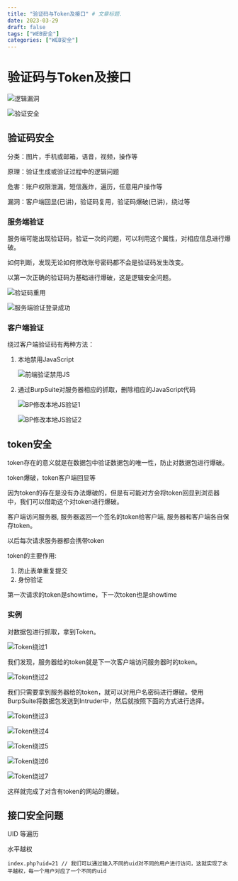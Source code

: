 ```yaml
---
title: "验证码与Token及接口" # 文章标题.
date: 2023-03-29
draft: false
tags: ["WEB安全"]
categories: ["WEB安全"]
---
```


# 验证码与Token及接口

![逻辑漏洞](./逻辑漏洞.png)

![验证安全](./验证安全.png)

## 验证码安全

分类：图片，手机或邮箱，语音，视频，操作等

原理：验证生成或验证过程中的逻辑问题

危害：账户权限泄漏，短信轰炸，遍历，任意用户操作等

漏洞：客户端回显(已讲)，验证码复用，验证码爆破(已讲)，绕过等

### 服务端验证

服务端可能出现验证码，验证一次的问题，可以利用这个属性，对相应信息进行爆破。

如何判断，发现无论如何修改账号密码都不会是验证码发生改变。

以第一次正确的验证码为基础进行爆破，这是逻辑安全问题。

![验证码重用](./验证码重用.png)

![服务端验证登录成功](./服务端验证登录成功.png)

### 客户端验证

绕过客户端验证码有两种方法：

1. 本地禁用JavaScript

   ![前端验证禁用JS](./前端验证禁用JS.png)

2. 通过BurpSuite对服务器相应的抓取，删除相应的JavaScript代码

   ![BP修改本地JS验证1](./BP修改本地JS验证1.png)

   ![BP修改本地JS验证2](./BP修改本地JS验证2.png)

## token安全

token存在的意义就是在数据包中验证数据包的唯一性，防止对数据包进行爆破。

token爆破，token客户端回显等

因为token的存在是没有办法爆破的，但是有可能对方会将token回显到浏览器中，我们可以借助这个对token进行爆破。

客户端访问服务器, 服务器返回一个签名的token给客户端, 服务器和客户端各自保存token。

以后每次请求服务器都会携带token

token的主要作用:

1. 防止表单重复提交
2. 身份验证

第一次请求的token是showtime，下一次token也是showtime

### 实例

对数据包进行抓取，拿到Token。

![Token绕过1](./Token绕过1.png)

我们发现，服务器给的token就是下一次客户端访问服务器时的token。

![Token绕过2](./Token绕过2.png)

我们只需要拿到服务器给的token，就可以对用户名密码进行爆破。使用BurpSuite将数据包发送到Intruder中，然后就按照下面的方式进行选择。

![Token绕过3](./Token绕过3.png)

![Token绕过4](./Token绕过4.png)

![Token绕过5](./Token绕过5.png)

![Token绕过6](./Token绕过6.png)

![Token绕过7](./Token绕过7.png)

这样就完成了对含有token的网站的爆破。

## 接口安全问题

UID 等遍历

水平越权

```
index.php?uid=21 // 我们可以通过输入不同的uid对不同的用户进行访问，这就实现了水平越权，每一个用户对应了一个不同的uid
```





